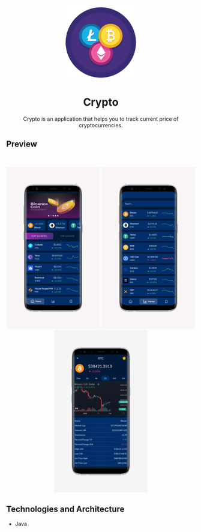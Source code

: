 
<div align="center">
  <a href="https://github.com/ariaramin/Crypto">
    <img src="https://github.com/ariaramin/Crypto/blob/master/app/src/main/res/drawable/icon.png" alt="Logo" width="200">
  </a>

  <h1 align="center">Crypto</h1>

  <p align="center">
    Crypto is an application that helps you to track current price of cryptocurrencies.
  </p>
</div>


## Preview
<br />
<p align="center">
  <img src="https://github.com/ariaramin/Crypto/blob/master/previews/Screenshot.png" width="250" /> 
  <img src="https://github.com/ariaramin/Crypto/blob/master/previews/Screenshot2.png" width="250" />
  <img src="https://github.com/ariaramin/Crypto/blob/master/previews/Screenshot3.png" width="250" />
</p>



## Technologies and Architecture

* Java
